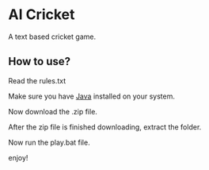 
# AI Cricket

A text based cricket game.

## How to use?
Read the rules.txt

Make sure you have [Java](https://www.oracle.com/java/technologies/downloads/) installed on your system.

Now download the .zip file.

After the zip file is finished downloading, extract the folder.

Now run the play.bat file.

enjoy!
